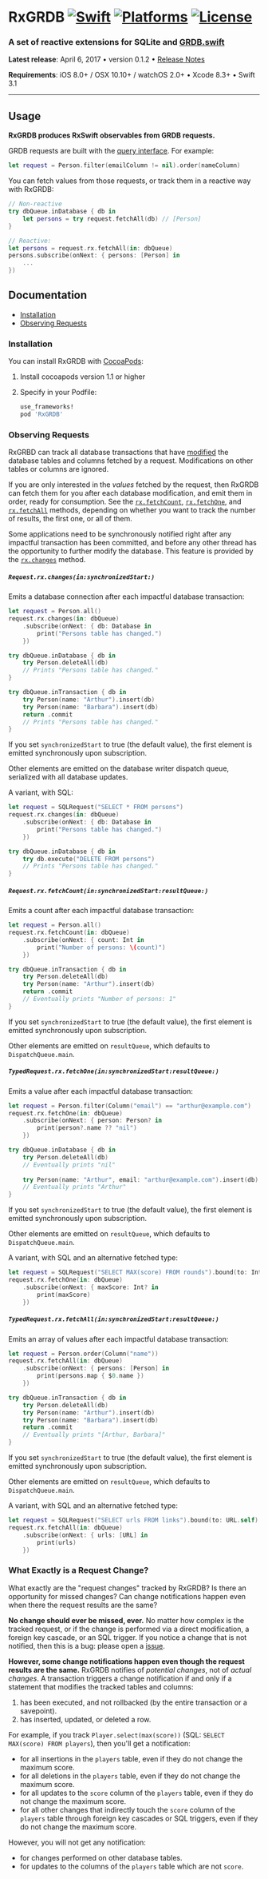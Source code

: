 RxGRDB [![Swift](https://img.shields.io/badge/swift-3.1-orange.svg?style=flat)](https://developer.apple.com/swift/) [![Platforms](https://img.shields.io/cocoapods/p/RxGRDB.svg)](https://developer.apple.com/swift/) [![License](https://img.shields.io/github/license/RxSwiftCommunity/RxGRDB.svg?maxAge=2592000)](/LICENSE)
======

### A set of reactive extensions for SQLite and [GRDB.swift](http://github.com/groue/GRDB.swift)

**Latest release**: April 6, 2017 &bull; version 0.1.2 &bull; [Release Notes](CHANGELOG.md)

**Requirements**: iOS 8.0+ / OSX 10.10+ / watchOS 2.0+ • Xcode 8.3+ • Swift 3.1

---

## Usage

**RxGRDB produces RxSwift observables from GRDB requests.**

GRDB requests are built with the [query interface](https://github.com/groue/GRDB.swift#the-query-interface). For example:

```swift
let request = Person.filter(emailColumn != nil).order(nameColumn)
```

You can fetch values from those requests, or track them in a reactive way with RxGRDB:

```swift
// Non-reactive
try dbQueue.inDatabase { db in
    let persons = try request.fetchAll(db) // [Person]
}

// Reactive:
let persons = request.rx.fetchAll(in: dbQueue)
persons.subscribe(onNext: { persons: [Person] in
    ...
})
```


## Documentation

- [Installation](#installation)
- [Observing Requests](#observing-requests)


### Installation

You can install RxGRDB with [CocoaPods](http://cocoapods.org/):

1. Install cocoapods version 1.1 or higher

2. Specify in your Podfile:

    ```ruby
    use_frameworks!
    pod 'RxGRDB'
    ```


### Observing Requests

RxGRBD can track all database transactions that have [modified](#what-exactly-is-a-request-change) the database tables and columns fetched by a request. Modifications on other tables or columns are ignored.

If you are only interested in the *values* fetched by the request, then RxGRDB can fetch them for you after each database modification, and emit them in order, ready for consumption. See the [`rx.fetchCount`](#requestrxfetchcountinsynchronizedstartresultqueue), [`rx.fetchOne`](#typedrequestrxfetchoneinsynchronizedstartresultqueue), and [`rx.fetchAll`](#typedrequestrxfetchallinsynchronizedstartresultqueue) methods, depending on whether you want to track the number of results, the first one, or all of them.

Some applications need to be synchronously notified right after any impactful transaction has been committed, and before any other thread has the opportunity to further modify the database. This feature is provided by the [`rx.changes`](#requestrxchangesinsynchronizedstart) method.


##### `Request.rx.changes(in:synchronizedStart:)`

Emits a database connection after each impactful database transaction:

```swift
let request = Person.all()
request.rx.changes(in: dbQueue)
    .subscribe(onNext: { db: Database in
        print("Persons table has changed.")
    })

try dbQueue.inDatabase { db in
    try Person.deleteAll(db)
    // Prints "Persons table has changed."
}

try dbQueue.inTransaction { db in
    try Person(name: "Arthur").insert(db)
    try Person(name: "Barbara").insert(db)
    return .commit
    // Prints "Persons table has changed."
}
```

If you set `synchronizedStart` to true (the default value), the first element is emitted synchronously upon subscription.

Other elements are emitted on the database writer dispatch queue, serialized with all database updates.

A variant, with SQL:

```swift
let request = SQLRequest("SELECT * FROM persons")
request.rx.changes(in: dbQueue)
    .subscribe(onNext: { db: Database in
        print("Persons table has changed.")
    })

try dbQueue.inDatabase { db in
    try db.execute("DELETE FROM persons")
    // Prints "Persons table has changed."
}
```


##### `Request.rx.fetchCount(in:synchronizedStart:resultQueue:)`

Emits a count after each impactful database transaction:

```swift
let request = Person.all()
request.rx.fetchCount(in: dbQueue)
    .subscribe(onNext: { count: Int in
        print("Number of persons: \(count)")
    })

try dbQueue.inTransaction { db in
    try Person.deleteAll(db)
    try Person(name: "Arthur").insert(db)
    return .commit
    // Eventually prints "Number of persons: 1"
}
```

If you set `synchronizedStart` to true (the default value), the first element is emitted synchronously upon subscription.

Other elements are emitted on `resultQueue`, which defaults to `DispatchQueue.main`.


##### `TypedRequest.rx.fetchOne(in:synchronizedStart:resultQueue:)`

Emits a value after each impactful database transaction:

```swift
let request = Person.filter(Column("email") == "arthur@example.com")
request.rx.fetchOne(in: dbQueue)
    .subscribe(onNext: { person: Person? in
        print(person?.name ?? "nil")
    })

try dbQueue.inDatabase { db in
    try Person.deleteAll(db)
    // Eventually prints "nil"
    
    try Person(name: "Arthur", email: "arthur@example.com").insert(db)
    // Eventually prints "Arthur"
}
```

If you set `synchronizedStart` to true (the default value), the first element is emitted synchronously upon subscription.

Other elements are emitted on `resultQueue`, which defaults to `DispatchQueue.main`.

A variant, with SQL and an alternative fetched type:

```swift
let request = SQLRequest("SELECT MAX(score) FROM rounds").bound(to: Int.self)
request.rx.fetchOne(in: dbQueue)
    .subscribe(onNext: { maxScore: Int? in
        print(maxScore)
    })
```


##### `TypedRequest.rx.fetchAll(in:synchronizedStart:resultQueue:)`

Emits an array of values after each impactful database transaction:

```swift
let request = Person.order(Column("name"))
request.rx.fetchAll(in: dbQueue)
    .subscribe(onNext: { persons: [Person] in
        print(persons.map { $0.name })
    })

try dbQueue.inTransaction { db in
    try Person.deleteAll(db)
    try Person(name: "Arthur").insert(db)
    try Person(name: "Barbara").insert(db)
    return .commit
    // Eventually prints "[Arthur, Barbara]"
}
```

If you set `synchronizedStart` to true (the default value), the first element is emitted synchronously upon subscription.

Other elements are emitted on `resultQueue`, which defaults to `DispatchQueue.main`.

A variant, with SQL and an alternative fetched type:

```swift
let request = SQLRequest("SELECT urls FROM links").bound(to: URL.self)
request.rx.fetchAll(in: dbQueue)
    .subscribe(onNext: { urls: [URL] in
        print(urls)
    })
```

### What Exactly is a Request Change?

What exactly are the "request changes" tracked by RxGRDB? Is there an opportunity for missed changes? Can change notifications happen even when there the request results are the same?

**No change should ever be missed, ever.** No matter how complex is the tracked request, or if the change is performed via a direct modification, a foreign key cascade, or an SQL trigger. If you notice a change that is not notified, then this is a bug: please open a [issue](https://github.com/RxSwiftCommunity/RxGRDB/issues).

**However, some change notifications happen even though the request results are the same.** RxGRDB notifies of *potential changes*, not of *actual changes*. A transaction triggers a change notification if and only if a statement that modifies the tracked tables and columns:

1. has been executed, and not rollbacked (by the entire transaction or a savepoint).
2. has inserted, updated, or deleted a row.

For example, if you track `Player.select(max(score))` (SQL: `SELECT MAX(score) FROM players`), then you'll get a notification:

- for all insertions in the `players` table, even if they do not change the maximum score.
- for all deletions in the `players` table, even if they do not change the maximum score.
- for all updates to the `score` column of the `players` table, even if they do not change the maximum score.
- for all other changes that indirectly touch the `score` column of the `players` table through foreign key cascades or SQL triggers, even if they do not change the maximum score.

However, you will not get any notification:

- for changes performed on other database tables.
- for updates to the columns of the `players` table which are not `score`.

